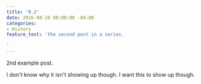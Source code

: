 ```yaml
---
title: '0.2'
date: 2016-08-28 00:00:00 -04:00
categories:
- History
feature_text: 'the second post in a series.

'
---
```


2nd example post. 

I don't know why it isn't showing up though. I want this to show up though.